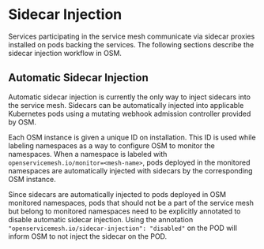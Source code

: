 # Sidecar Injection
Services participating in the service mesh communicate via sidecar proxies installed on pods backing the services. The following sections describe the sidecar injection workflow in OSM.

## Automatic Sidecar Injection
Automatic sidecar injection is currently the only way to inject sidecars into the service mesh. Sidecars can be automatically injected into applicable Kubernetes pods using a mutating webhook admission controller provided by OSM.

Each OSM instance is given a unique ID on installation. This ID is used while labeling namespaces as a way to configure OSM to monitor the namespaces. When a namespace is labeled with `openservicemesh.io/monitor=<mesh-name>`, pods deployed in the monitored namespaces are automatically injected with sidecars by the corresponding OSM instance.

Since sidecars are automatically injected to pods deployed in OSM monitored namespaces, pods that should not be a part of the service mesh but belong to monitored namespaces need to be explicitly annotated to disable automatic sidecar injection. Using the annotation `"openservicemesh.io/sidecar-injection": "disabled"` on the POD will inform OSM to not inject the sidecar on the POD.